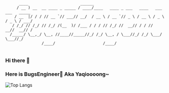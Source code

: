 ```text
      ____                       ______                                            
     / __ ) __  __ ____ _ _____ / ____/____   ____ _ ___   ____   ___   ___   _____
    / __  |/ / / // __ `// ___// __/  / __ \ / __ `// _ \ / __ \ / _ \ / _ \ / ___/
   / /_/ // /_/ // /_/ /(__  )/ /___ / / / // /_/ //  __// / / //  __//  __// /    
  /_____/ \__,_/ \__, //____//_____//_/ /_/ \__, / \___//_/ /_/ \___/ \___//_/     
                /____/                     /____/                                  
                                                                                            
```
### Hi there 👋
### Here is BugsEngineer🤖 Aka Yaqioooong~

![Top Langs](https://github-readme-stats.vercel.app/api/top-langs/?username=Yaqioooong&layout=compact&theme=tokyonight)
